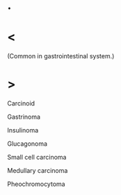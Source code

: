 # .

# <

(Common in gastrointestinal system.)

# >

Carcinoid

Gastrinoma

Insulinoma

Glucagonoma

Small cell carcinoma

Medullary carcinoma

Pheochromocytoma
